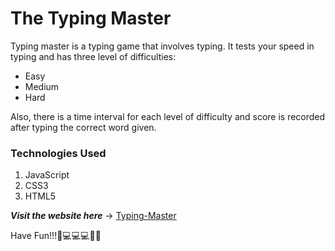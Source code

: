 # The Typing Master

Typing master is a typing game that involves typing. It tests your speed in typing and has three level of difficulties:

* Easy
* Medium
* Hard

Also, there is a time interval for each level of difficulty and score is recorded after typing the correct word given.

### Technologies Used
1. JavaScript
2. CSS3
3. HTML5


***Visit the website here*** -> [Typing-Master](https://leahobot.github.io/typing-master/)



Have Fun!!!🎉💻💻💻🎉✨

